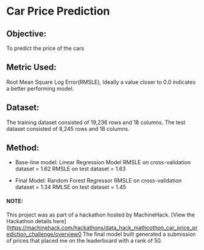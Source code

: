 # Car Price Prediction

## Objective: 
To predict the price of the cars

## Metric Used: 
Root Mean Square Log Error(RMSLE), Ideally a value closer to 0.0 indicates a better performing model. 

## Dataset: 
The training dataset consisted of 19,236 rows and 18 columns. 
The test dataset consisted of 8,245 rows and 18 columns. 

## Method: 
* Base-line model: Linear Regression Model
RMSLE on cross-validation dataset = 1.62
RMSLE on test dataset = 1.63

* Final Model: Random Forest Regressor 
RMSLE on cross-validation dataset = 1.34
RMLSE on test dataset = 1.45

#### NOTE: 
This project was as part of a  hackathon hosted by MachineHack. [View the Hackathon details here](https://machinehack.com/hackathons/data_hack_mathcothon_car_price_prediction_challenge/overview0
The final model built generated a submission of prices that placed me on the leaderboard with a rank of 50. 
